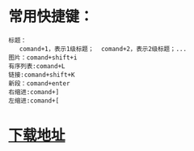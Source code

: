 

# 常用快捷键：
	标题：
	   comand+1，表示1级标题；  comand+2，表示2级标题；...
	图片：comand+shift+i
	有序列表:comand+L
	链接:comand+shift+K
	新段：comand+enter
	右缩进:comand+]
	左缩进:comand+[
	
# [下载地址](http://macdown.uranusjr.com)	
